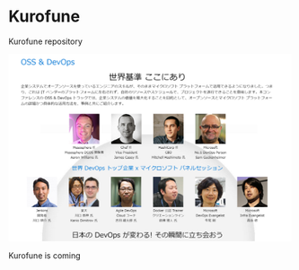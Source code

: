# Kurofune
Kurofune repository

![](https://raw.githubusercontent.com/TsuyoshiUshio/Kurofune/master/img/kurofune.png)

Kurofune is coming

